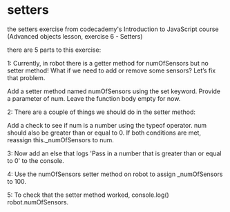 # setters
the setters exercise from codecademy's Introduction to JavaScript course (Advanced objects lesson, exercise 6 - Setters)

there are 5 parts to this exercise:

1: Currently, in robot there is a getter method for numOfSensors but no setter method! What if we need to add or remove some sensors? Let’s fix that problem.

Add a setter method named numOfSensors using the set keyword. Provide a parameter of num. Leave the function body empty for now.

2: There are a couple of things we should do in the setter method:

Add a check to see if num is a number using the typeof operator.
num should also be greater than or equal to 0.
If both conditions are met, reassign this._numOfSensors to num.

3: Now add an else that logs 'Pass in a number that is greater than or equal to 0' to the console.

4: Use the numOfSensors setter method on robot to assign _numOfSensors to 100.

5: To check that the setter method worked, console.log() robot.numOfSensors.

